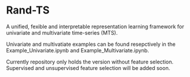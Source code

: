 # Rand-TS
A unified, fexible and interpretable representation learning framework for univariate and multivariate time-series (MTS).

Univariate and multivatiate examples can be found resepctively in the Example_Univariate.ipynb and Example_Multivariate.ipynb.

Currently repository only holds the version without feature selection. Supervised and unsupervised feature selection will be added soon.
